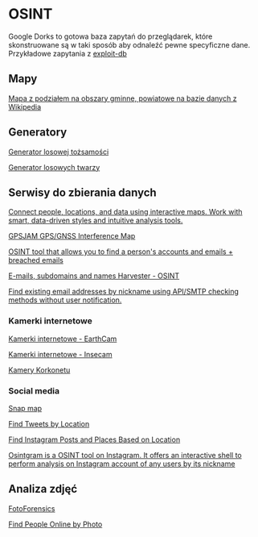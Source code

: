# OSINT

Google Dorks to gotowa baza zapytań do przeglądarek, które skonstruowane są w taki sposób aby odnaleźć pewne specyficzne dane.
Przykładowe zapytania z [exploit-db](https://www.exploit-db.com/google-hacking-database)

## Mapy

[Mapa z podziałem na obszary gminne, powiatowe na bazie danych z Wikipedia](https://wikimapia.org)

## Generatory

[Generator losowej tożsamości](https://www.fakepersongenerator.com/)

[Generator losowych twarzy](https://thispersondoesnotexist.com/)

## Serwisy do zbierania danych

[Connect people, locations, and data using interactive maps. Work with smart, data-driven styles and intuitive analysis tools.](https://www.arcgis.com/index.html)

[GPSJAM GPS/GNSS Interference Map](https://gpsjam.org/)

[OSINT tool that allows you to find a person's accounts and emails + breached emails](https://github.com/Greyjedix/Profil3r)

[E-mails, subdomains and names Harvester - OSINT](https://github.com/laramies/theHarvester)

[Find existing email addresses by nickname using API/SMTP checking methods without user notification.](https://github.com/sharsil/mailcat)

### Kamerki internetowe

[Kamerki internetowe - EarthCam](https://www.earthcam.com/)

[Kamerki internetowe - Insecam](http://www.insecam.org/en/)

[Kamery Korkonetu](http://videoad.home.pl/klienci/korkonet-mzd/)

### Social media

[Snap map](https://map.snapchat.com)

[Find Tweets by Location](https://birdhunt.co/)

[Find Instagram Posts and Places Based on Location](https://instahunt.co/)

[Osintgram is a OSINT tool on Instagram. It offers an interactive shell to perform analysis on Instagram account of any users by its nickname](https://github.com/Datalux/Osintgram)

## Analiza zdjęć

[FotoForensics](https://fotoforensics.com/)

[Find People Online by Photo](https://facecheck.id/)

